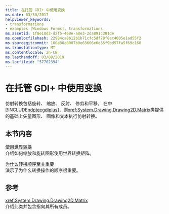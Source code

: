 ```yaml
---
title: 在托管 GDI+ 中使用变换
ms.date: 03/30/2017
helpviewer_keywords:
- transformations
- examples [Windows Forms], transformations
ms.assetid: 1f8e18d3-d2f5-460e-a8e3-2da891c301de
ms.openlocfilehash: 22984ca8b12b1b71cfc5df78f8ac4005e1ad55f2
ms.sourcegitcommit: 160a88c8087b0e63606e6e35f9bd57fa5f69c168
ms.translationtype: MT
ms.contentlocale: zh-CN
ms.lasthandoff: 03/09/2019
ms.locfileid: "57702394"
---
```

# <a name="using-transformations-in-managed-gdi"></a>在托管 GDI+ 中使用变换
仿射转换包括旋转、 缩放、 反射、 修剪和平移。 在中[!INCLUDE[ndptecgdiplus](../../../../includes/ndptecgdiplus-md.md)]，则<xref:System.Drawing.Drawing2D.Matrix>类提供的基础上矢量图形、 图像和文本执行仿射转换。  
  
## <a name="in-this-section"></a>本节内容  
 [使用世界转换](using-the-world-transformation.md)  
 介绍如何缩放和旋转图形使用世界转换矩阵。  
  
 [为什么转换顺序至关重要](why-transformation-order-is-significant.md)  
 演示了为什么转换操作的顺序很重要。  
  
## <a name="reference"></a>参考  
 <xref:System.Drawing.Drawing2D.Matrix>  
 介绍此类并包含指向其所有成员。
